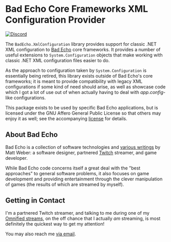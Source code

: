 # Bad Echo Core Frameworks XML Configuration Provider
[![Discord](https://img.shields.io/discord/348353194801364992?style=flat-square&label=Discord&logo=discord&logoColor=white&color=7289DA)](https://discord.gg/omni) 

The `BadEcho.XmlConfiguration` library provides support for classic .NET XML configuration to [Bad Echo](https://badecho.com) core frameworks. It provides a number of useful extensions to `System.Configuration` objects that make working with classic .NET XML configuration files easier to do.

As the approach to configuration taken by `System.Configuration` is essentially being retired, this library exists outside of Bad Echo's core frameworks; it is meant to provide compatibility with legacy XML configurations if some kind of need should arise, as well as showcase code which I got a lot of use out of when actually having to deal with _app.config_-like configurations.

This package exists to be used by specific Bad Echo applications, but is licensed under the GNU Affero General Public License so that others may enjoy it as well; see the accompanying [license](https://github.com/BadEcho/core/blob/master/LICENSE.md) for details.

## About Bad Echo
Bad Echo is a collection of software technologies and [various writings](https://badecho.com) by Matt Weber: a software designer, partnered [Twitch](https://twitch.tv/omni) streamer, and game developer.

While Bad Echo code concerns itself a great deal with the "best approaches" to general software problems, it also focuses on game development and providing entertainment through the clever manipulation of games (the results of which are streamed by myself).

## Getting in Contact
I'm a partnered Twitch streamer, and talking to me during one of my [Omnified streams](https://twitch.tv/omni), on the off chance that I actually _am_ streaming, is most definitely the quickest way to get my attention!

You may also reach me [via email](mailto:matt@badecho.com).
